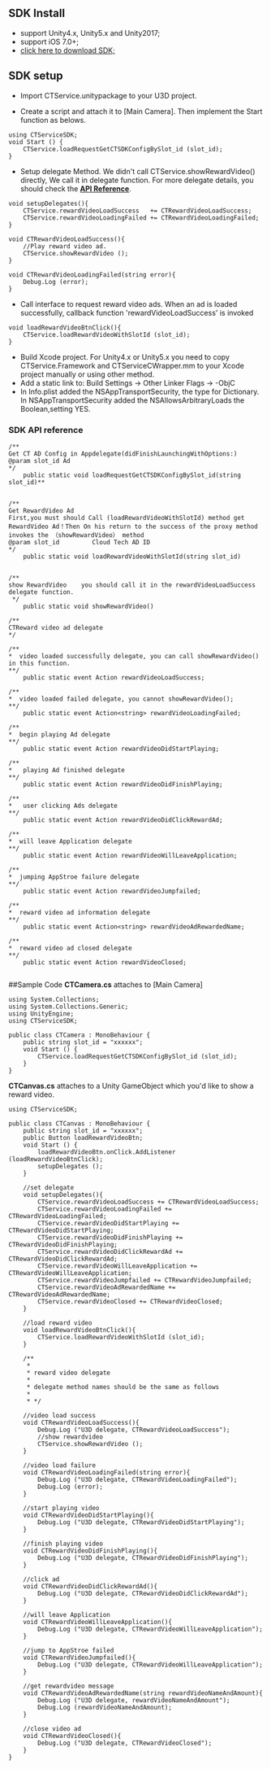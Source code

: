 ## SDK Install
* support Unity4.x, Unity5.x and Unity2017;
* support iOS 7.0+;
* [click here to download SDK;](https://github.com/tianwenshi/CloudmobiSSP/raw/master/U3D-CTServiceSDK.unitypackage.zip)

## SDK setup

* Import CTService.unitypackage to your U3D project.

* Create a script and attach it to [Main Camera]. Then implement the Start function as belows.

```
using CTServiceSDK;
void Start () {
	CTService.loadRequestGetCTSDKConfigBySlot_id (slot_id);
}
```

* Setup delegate Method. We didn't call CTService.showRewardVideo() directly, We call it in delegate function. For more delegate details, you should check the [**API Reference**](#ApiReference).

```
void setupDelegates(){
	CTService.rewardVideoLoadSuccess   += CTRewardVideoLoadSuccess;
	CTService.rewardVideoLoadingFailed += CTRewardVideoLoadingFailed;
}

void CTRewardVideoLoadSuccess(){
	//Play reward video ad.
	CTService.showRewardVideo ();
}

void CTRewardVideoLoadingFailed(string error){
	Debug.Log (error);
}
```

*  Call interface to request reward video ads. When an ad is loaded successfully, callback function 'rewardVideoLoadSuccess' is invoked 

```
void loadRewardVideoBtnClick(){
	CTService.loadRewardVideoWithSlotId (slot_id);
}
```

*  Build Xcode project. For Unity4.x or Unity5.x you need to copy CTService.Framework and CTServiceCWrapper.mm to your Xcode project manually or using other method.
*  Add a static link to: Build Settings -> Other Linker Flags -> -ObjC
*  In Info.plist added the NSAppTransportSecurity, the type for Dictionary. In NSAppTransportSecurity added the NSAllowsArbitraryLoads the Boolean,setting YES.

### <a name="ApiReference">SDK API reference</a> 
```
/**
Get CT AD Config in Appdelegate(didFinishLaunchingWithOptions:)
@param slot_id Ad
*/
	public static void loadRequestGetCTSDKConfigBySlot_id(string slot_id)**


/**
Get RewardVideo Ad
First,you must should Call (loadRewardVideoWithSlotId) method get RewardVideo Ad！Then On his return to the success of the proxy method invokes the （showRewardVideo） method
@param slot_id         Cloud Tech AD ID
*/
	public static void loadRewardVideoWithSlotId(string slot_id)


/**
show RewardVideo	you should call it in the rewardVideoLoadSuccess delegate function.
 */
	public static void showRewardVideo()		

/**
CTReward video ad delegate
*/

/**
*  video loaded successfully delegate, you can call showRewardVideo() in this function.
**/
	public static event Action rewardVideoLoadSuccess;
	
/**
*  video loaded failed delegate, you cannot showRewardVideo();
**/
	public static event Action<string> rewardVideoLoadingFailed;
	
/**
*  begin playing Ad delegate
**/
	public static event Action rewardVideoDidStartPlaying;
	
/**
*   playing Ad finished delegate
**/
	public static event Action rewardVideoDidFinishPlaying;
	
/**
*   user clicking Ads delegate
**/
	public static event Action rewardVideoDidClickRewardAd;
	
/**
*  will leave Application delegate
**/
	public static event Action rewardVideoWillLeaveApplication;
	
/**
*  jumping AppStroe failure delegate
**/
	public static event Action rewardVideoJumpfailed;
	
/**
*  reward video ad information delegate
**/
	public static event Action<string> rewardVideoAdRewardedName;
	
/**
*  reward video ad closed delegate
**/
	public static event Action rewardVideoClosed;
		
```

##Sample Code
 **CTCamera.cs** attaches to [Main Camera]
 
```
using System.Collections;
using System.Collections.Generic;
using UnityEngine;
using CTServiceSDK;

public class CTCamera : MonoBehaviour {
	public string slot_id = "xxxxxx";
	void Start () {
		CTService.loadRequestGetCTSDKConfigBySlot_id (slot_id);
	}
}
```

**CTCanvas.cs** attaches to a Unity GameObject which you'd like to show a reward video.

```
using CTServiceSDK;

public class CTCanvas : MonoBehaviour {
	public string slot_id = "xxxxxx";
	public Button loadRewardVideoBtn;
	void Start () {
		loadRewardVideoBtn.onClick.AddListener (loadRewardVideoBtnClick);
		setupDelegates ();
	}

	//set delegate
	void setupDelegates(){
		CTService.rewardVideoLoadSuccess += CTRewardVideoLoadSuccess;
		CTService.rewardVideoLoadingFailed += CTRewardVideoLoadingFailed;
		CTService.rewardVideoDidStartPlaying += CTRewardVideoDidStartPlaying;
		CTService.rewardVideoDidFinishPlaying += CTRewardVideoDidFinishPlaying;
		CTService.rewardVideoDidClickRewardAd += CTRewardVideoDidClickRewardAd;
		CTService.rewardVideoWillLeaveApplication += CTRewardVideoWillLeaveApplication;
		CTService.rewardVideoJumpfailed += CTRewardVideoJumpfailed;
		CTService.rewardVideoAdRewardedName += CTRewardVideoAdRewardedName;
		CTService.rewardVideoClosed += CTRewardVideoClosed;
	}
		
	//load reward video
	void loadRewardVideoBtnClick(){
		CTService.loadRewardVideoWithSlotId (slot_id);
	}
		
	/**
	 * 
	 * reward video delegate
	 * 
	 * delegate method names should be the same as follows
	 * 
	 * */

	//video load success
	void CTRewardVideoLoadSuccess(){
		Debug.Log ("U3D delegate, CTRewardVideoLoadSuccess");
		//show rewardvideo
		CTService.showRewardVideo ();
	}

	//video load failure
	void CTRewardVideoLoadingFailed(string error){
		Debug.Log ("U3D delegate, CTRewardVideoLoadingFailed");
		Debug.Log (error);
	}
		
	//start playing video
	void CTRewardVideoDidStartPlaying(){
		Debug.Log ("U3D delegate, CTRewardVideoDidStartPlaying");
	}

	//finish playing video
	void CTRewardVideoDidFinishPlaying(){
		Debug.Log ("U3D delegate, CTRewardVideoDidFinishPlaying");
	}

	//click ad
	void CTRewardVideoDidClickRewardAd(){
		Debug.Log ("U3D delegate, CTRewardVideoDidClickRewardAd");
	}
		
 	//will leave Application
	void CTRewardVideoWillLeaveApplication(){
		Debug.Log ("U3D delegate, CTRewardVideoWillLeaveApplication");
	}
		
	//jump to AppStroe failed
	void CTRewardVideoJumpfailed(){
		Debug.Log ("U3D delegate, CTRewardVideoWillLeaveApplication");
	}

	//get rewardvideo message
	void CTRewardVideoAdRewardedName(string rewardVideoNameAndAmount){
		Debug.Log ("U3D delegate, rewardVideoNameAndAmount");
		Debug.Log (rewardVideoNameAndAmount);
	}

	//close video ad
	void CTRewardVideoClosed(){
		Debug.Log ("U3D delegate, CTRewardVideoClosed");
	}
}
```
